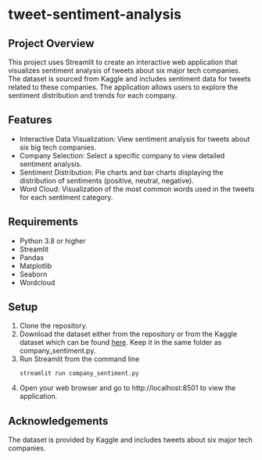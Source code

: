 # tweet-sentiment-analysis
## Project Overview
This project uses Streamlit to create an interactive web application that visualizes sentiment analysis of tweets about six major tech companies. The dataset is sourced from Kaggle and includes sentiment data for tweets related to these companies. The application allows users to explore the sentiment distribution and trends for each company.

## Features
* Interactive Data Visualization: View sentiment analysis for tweets about six big tech companies.
* Company Selection: Select a specific company to view detailed sentiment analysis.
* Sentiment Distribution: Pie charts and bar charts displaying the distribution of sentiments (positive, neutral, negative).
* Word Cloud: Visualization of the most common words used in the tweets for each sentiment category.

## Requirements
* Python 3.8 or higher
* Streamlit
* Pandas
* Matplotlib
* Seaborn
* Wordcloud

## Setup
1. Clone the repository.
2. Download the dataset either from the repository or from the Kaggle dataset which can be found [here](https://www.kaggle.com/datasets/wjia26/big-tech-companies-tweet-sentiment). Keep it in the same folder as company_sentiment.py.
3. Run Streamlit from the command line
   ```
   streamlit run company_sentiment.py
   ```
4. Open your web browser and go to http://localhost:8501 to view the application.

## Acknowledgements
The dataset is provided by Kaggle and includes tweets about six major tech companies.
